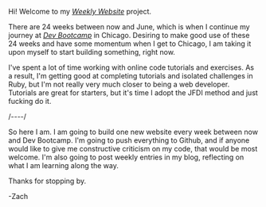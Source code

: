 Hi! Welcome to my [*Weekly Website*](https://zachpflederer.com) project. 

There are 24 weeks between now and June, which is when I continue my journey at [*Dev Bootcamp*](http://devbootcamp.com/)
in Chicago. Desiring to make good use of these 24 weeks and have some momentum when I get to Chicago, I am taking it upon myself to
start building something, right now.

I've spent a lot of time working with online code tutorials and exercises. As a result, I'm getting good at completing tutorials and isolated challenges in Ruby, but I'm not really very much closer to being a web developer. Tutorials are great for starters, but it's time I adopt the JFDI method and just fucking do it.

/----/

So here I am. I am going to build one new website every week between now and Dev Bootcamp. I'm going to push everything to Github, and if anyone would like to give me constructive criticism on my code, that would be most welcome. I'm also going to post weekly entries in my blog, reflecting on what I am learning along the way.

Thanks for stopping by.

-Zach